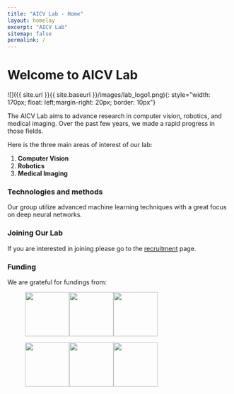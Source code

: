 ```yaml
---
title: "AICV Lab - Home"
layout: homelay
excerpt: "AICV Lab"
sitemap: false
permalink: /
---
```



# Welcome to AICV Lab


![]({{ site.url }}{{ site.baseurl }}/images/lab_logo1.png){: style="width: 170px; float: left;margin-right: 20px; border: 10px"}


The AICV Lab aims to advance research in computer vision, robotics, and medical imaging. Over the past few years, we made a rapid progress in those fields.


Here is the three main areas of interest of our lab:

1. **Computer Vision** 
2. **Robotics**
3. **Medical Imaging**


### Technologies and methods
Our group utilize advanced machine learning techniques with a great focus on deep neural networks. 

<!-- ### Collaborators
We work with closely with numerous collaborators, including Dr. [Michael Kidd](https://poultry-science.uark.edu/people/faculty/uid/mkidd/name/Michael+T.+Kidd/) from Department of Poultry Science,  -->

### Joining Our Lab
If you are interested in joining please go to the [recruitment](recruitment) page.

### Funding
We are grateful for fundings from:
<!-- 
[National Institute of Health](https://www.nimh.nih.gov/) and the [The Simons Foundation Autism Research Initiative](https://www.sfari.org/), the [Autism Science Foundation](https://autismsciencefoundation.org/), and the [Brain & Behavior Research Foundation](https://www.bbrfoundation.org/). -->

<figure class="third">
<img src="{{ site.url }}{{ site.baseurl }}/images/logopic/nih.jpg" style="height: 100px"><img src="{{ site.url }}{{ site.baseurl }}/images/logopic/nsf.jpg" style="height: 100px"><img src="{{ site.url }}{{ site.baseurl }}/images/logopic/tyson.png" style="height: 100px"> 

<img src="{{ site.url }}{{ site.baseurl }}/images/logopic/cobb.png" style="height: 100px"><img src="{{ site.url }}{{ site.baseurl }}/images/logopic/adisseo.jpg" style="height: 100px"><img src="{{ site.url }}{{ site.baseurl }}/images/logopic/winnow.png" style="height: 100px">
</figure>






